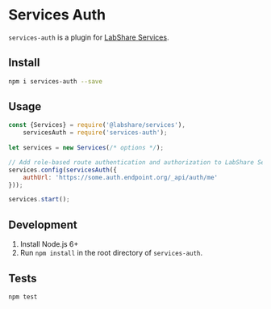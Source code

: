 # Services Auth

`services-auth` is a plugin for [LabShare Services](https://github.com/LabShare/services).

## Install

```sh
npm i services-auth --save
```

## Usage

```js
const {Services} = require('@labshare/services'),
    servicesAuth = require('services-auth');
    
let services = new Services(/* options */);

// Add role-based route authentication and authorization to LabShare Service routes and sockets
services.config(servicesAuth({
    authUrl: 'https://some.auth.endpoint.org/_api/auth/me'
}));

services.start();
```

## Development
1. Install Node.js 6+
2. Run `npm install` in the root directory of `services-auth`.

## Tests
`npm test`
